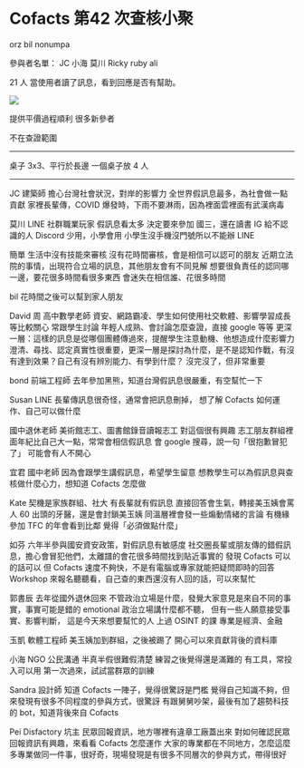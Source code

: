 Cofacts 第42 次查核小聚
====

orz
bil
nonumpa

參與者名單：
JC
小海
莫川
Ricky
ruby
ali

21 人
當使用者讀了訊息，看到回應是否有幫助。




![](https://s3-ap-northeast-1.amazonaws.com/g0v-hackmd-images/uploads/upload_863fba5a304c6e246731df4b52ab90e1.jpeg)

提供平價過程順利
很多新參者

不在查證範圍

---

桌子 3x3、平行於長邊
一個桌子放 4 人

---

JC 建築師
擔心台灣社會狀況，對岸的影響力
全世界假訊息最多，為社會做一點貢獻
家裡長輩傳，COVID 爆發時，下雨不要淋雨，因為裡面雲裡面有武漢病毒

莫川
LINE 社群職業玩家
假訊息看太多 決定要來參加
國三，還在讀書
IG 給不認識的人
Discord 少用，小學會用
小學生沒手機沒門號所以不能辦 LINE

簡單
生活中沒有技能來審核
沒有花時間審核，會是相信可以認可的朋友
近期立法院的事情，出現符合立場的訊息，其他朋友會有不同見解
想要很負責任的認同哪一邊，要花很多時間看很多東西
會迷失在相信誰、花很多時間

bil
花時間之後可以幫到家人朋友

David 周 高中數學老師
資安、網路霸凌、學生如何使用社交軟體、影響學習成長等比較關心
常跟學生討論
年輕人成熟、會討論怎麼查證，直接 google 等等
更深一層：這樣的訊息是從哪個團體傳過來，提醒學生注意動機、他想造成什麼影響力
澄清、尋找、認定真實性很重要，更深一層是探討為什麼，是不是認知作戰，有沒有達到效果？自己有沒有辨別能力、有學到什麼？
沒完沒了，但非常重要

bond 前端工程師
去年參加黑熊，知道台灣假訊息很嚴重，有空幫忙一下

Susan
LINE 長輩傳訊息很奇怪，通常會把訊息刪掉，
想了解 Cofacts 如何運作、自己可以做什麼

國中退休老師
美術館志工、圖書館錄音讀報志工
對這個很有興趣
志工朋友群組裡面年紀比自己大一點，常常會相信假訊息
會 google 搜尋，說一句「很抱歉冒犯了」
可能會有人不開心

宜君 國中老師
因為會跟學生講假訊息，希望學生留意
想教學生可以為假訊息與查核做什麼心力，想知道 Cofacts 怎麼做

Kate
契機是家族群組、社大
有長輩就有假訊息
直接回答會生氣，轉接美玉姨會罵人
60 出頭的牙醫，還是會封鎖美玉姨
同溫層裡會發一些煽動情緒的言論
有機緣參加 TFC 的年會看到比鄰
覺得「必須做點什麼」

如芬
六年半參與國安資安政策，對假訊息有敏感度
社交圈長輩或朋友傳的錯假訊息，擔心會冒犯他們，太離譜的會花很多時間找到貼近事實的
發現 Cofacts 可以的話可以
但 Cofacts 速度不夠快，不是有電腦或專家就能把疑問即時的回答
Workshop 來報名聽聽看，自己查的東西還沒有人回的話，可以來幫忙

郭書辰
去年從國外退休回來
不管政治立場是什麼，發覺大家意見是來自不同的事實，事實可能是錯的
emotional 政治立場講什麼都不聽，
但有一些人願意接受事實、影響判斷，
這是今天來想要幫忙的人
上過 OSINT 的課
專業是經濟、金融

玉凱
軟體工程師
美玉姨加到群組，之後被踢了
開心可以來貢獻背後的資料庫

小海
NGO 公民溝通
半真半假很難假清楚
練習之後覺得還是滿難的
有工具，常投入可以用
第一次過來，試試當群眾的訓練

Sandra
設計師
知道 Cofacts 一陣子，覺得很驚訝是門檻
覺得自己知識不夠，但來發現有很多不同程度的參與方式，很驚訝
有跟舅舅吵架，最後有加了趨勢科技的 bot，知道背後來自 Cofacts

Pei
Disfactory 坑主
民眾回報資訊，地方哪裡有違章工廠蓋出來
對如何確認民眾回報資訊有興趣，來看看 Cofacts 怎麼運作
大家的專業都在不同地方，怎麼這麼多專業做同一件事，很好奇，現場發現是有很多不同層次的參與方式，帶得很好


